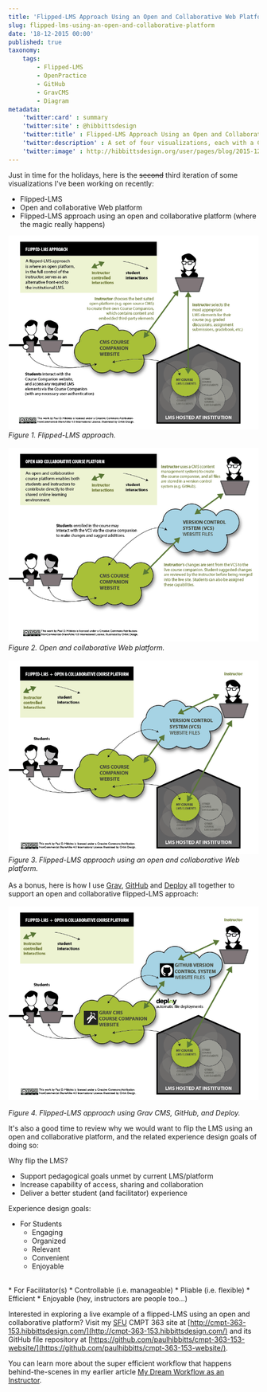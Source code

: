 ```yaml
---
title: 'Flipped-LMS Approach Using an Open and Collaborative Web Platform'
slug: flipped-lms-using-an-open-and-collaborative-platform
date: '18-12-2015 00:00'
published: true
taxonomy:
    tags:
        - Flipped-LMS
        - OpenPractice
        - GitHub
        - GravCMS
        - Diagram
metadata:
    'twitter:card' : summary
    'twitter:site' : @hibbittsdesign
    'twitter:title' : Flipped-LMS Approach Using an Open and Collaborative Web Platform
    'twitter:description' : A set of four visualizations, each with a Creative Commons (CC) license.
    'twitter:image' : http://hibbittsdesign.org/user/pages/blog/2015-12-18-flipped-lms-using-an-open-and-collaborative-platform/flipped-lms-open-collaborative-platform.png
---
```


Just in time for the holidays, here is the ~~second~~ third iteration of some visualizations I've been working on recently:
* Flipped-LMS
* Open and collaborative Web platform
* Flipped-LMS approach using an open and collaborative platform (where the magic really happens)

![Flipped-LMS approach](flipped-lms.png)  
_Figure 1. Flipped-LMS approach._
<br><br>
![Open and collaborative Web platform](open-collaborative-platform.png)  
_Figure 2. Open and collaborative Web platform._
<br><br>
![Flipped-LMS approach using an open and collaborative Web platform](flipped-lms-open-collaborative-platform.png)  
_Figure 3. Flipped-LMS approach using an open and collaborative Web platform._  
<br>
As a bonus, here is how I use [Grav](http://getgrav.org), [GitHub](http://github.com) and [Deploy](http://deployhq.com) all together to support an open and collaborative flipped-LMS approach:  
<br>
![Flipped-LMS approach using Grav, GitHub, and Deploy](flipped-lms-grav-github-deploy.png)  

_Figure 4. Flipped-LMS approach using Grav CMS, GitHub, and Deploy._

It's also a good time to review why we would want to flip the LMS using an open and collaborative platform, and the related experience design goals of doing so:

Why flip the LMS?
* Support pedagogical goals unmet by current LMS/platform
* Increase capability of access, sharing and collaboration
* Deliver a better student (and facilitator) experience  

Experience design goals:
* For Students
    * Engaging
    * Organized
    * Relevant
    * Convenient
    * Enjoyable  
<br>
* For Facilitator(s)
    * Controllable (i.e. manageable)
    * Pliable (i.e. flexible)
    * Efficient
    * Enjoyable (hey, instructors are people too...)  

Interested in exploring a live example of a flipped-LMS using an open and collaborative platform? Visit my [SFU](http://www.sfu.ca) CMPT 363 site at [http://cmpt-363-153.hibbittsdesign.com/](http://cmpt-363-153.hibbittsdesign.com/) and its GitHub file repository at  [https://github.com/paulhibbitts/cmpt-363-153-website/](https://github.com/paulhibbitts/cmpt-363-153-website/).

You can learn more about the super efficient workflow that happens behind-the-scenes in my earlier article [
My Dream Workflow as an Instructor](../my-dream-workflow-as-an-instructor).
